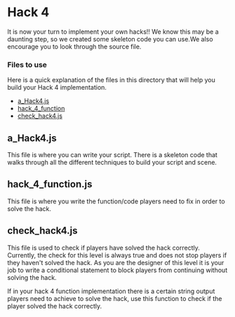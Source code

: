 # Hack 4
It is now your turn to implement your own hacks!! We know this may be a daunting step, so we created some skeleton code you can use.We also encourage you to look through the source file.

### Files to use

Here is a quick explanation of the files in this directory that will help you build your Hack 4 implementation.

- [a_Hack4.js](#a_Hack4.js)
- [hack_4_function](#hack_4_function)
- [check_hack4.js](#check_hack4.js)



## a_Hack4.js
This file is where you can write your script. There is a skeleton code that walks through all the different techniques to build your script and scene.

## hack_4_function.js
This file is where you write the function/code  players need to fix in order to solve the hack.
## check_hack4.js
This file is used to check if players have solved the hack correctly. Currently, the check for this level is always true and does not stop players if they haven't solved the 
hack. As you are the designer of this level it is your job to write a conditional statement to block players from continuing 
without solving the hack.



If in your hack 4 function implementation there is a certain string output players need to achieve to solve the hack, use this function to check if the player solved the hack correctly.

